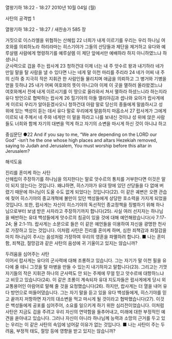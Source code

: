 열왕기하 18:22 - 18:27 
2010년 10월 04일 (월)

사탄의 공격법 1



열왕기하 18:22 - 18:27 / 새찬송가 585 장


거짓으로 이스라엘을 위협하는 산헤립
22 너희가 내게 이르기를 우리는 우리 하나님 여호와를 의뢰하노라 하리라마는 히스기야가 그들의 산당들과 제단을 제거하고 유다와 예루살렘 사람에게 명령하기를 예루살렘 이 제단 앞에서만 예배하라 하지 아니하였느냐 하셨나니  
군사력으로 겁을 주는 랍사게
23 청하건대 이제 너는 내 주 앗수르 왕과 내기하라 네가 만일 말을 탈 사람을 낼 수 있다면 나는 네게 말 이천 마리를 주리라 24 네가 어찌 내 주의 신하 중 지극히 작은 지휘관 한 사람인들 물리치며 애굽을 의뢰하고 그 병거와 기병을 얻을 듯하냐 25 내가 어찌 여호와의 뜻이 아니고야 이제 이 곳을 멸하러 올라왔겠느냐 여호와께서 전에 내게 이르시기를 이 땅으로 올라와서 쳐서 멸하라 하셨느니라 하는지라 
유다 방언으로 협박하는 랍사게
26 힐기야의 아들 엘리야김과 셉나와 요아가 랍사게에게 이르되 우리가 알아듣겠사오니 청하건대 아람 말로 당신의 종들에게 말씀하시고 성 위에 있는 백성이 듣는 데서 유다 말로 우리에게 말씀하지 마옵소서 27 랍사게가 그에게 이르되 내 주께서 네 주와 네게만 이 말을 하라고 나를 보내신 것이냐 성 위에 앉은 사람들도 너희와 함께 자기의 대변을 먹게 하고 자기의 소변을 마시게 하신 것이 아니냐 하고


중심문단 ●22 And if you say to me, “We are depending on the LORD our God” -isn’t he the one whose high places and altars Hezekiah removed, saying to Judah and Jerusalem, You must worship before this altar in Jerusalem?

해석도움





진리를 혼미케 하는 사탄  
산헤립이 주장하기를 하나님을 의지한다는 말로 앗수르의 통치를 거부한다면 이것은 말이 되지 않는다는 것입니다. 왜냐하면, 히스기야가 유대 땅에 있던 산당들을 다 없애 버렸기 때문에 하나님이 도울 수도 없게 되었다는 것입니다(22). 이 같은 궤변은 오랜 관습에 젖어 히스기야의 종교개혁에 불만이 있던 백성들에게 상당한 호소력을 가지게 되었을 것입니다. 또한, 랍사게는 자신이 히스기야의 독선적인 종교정책을 징벌하기 위해 하나님으로부터 보냄 받은 사자라고 주장하기까지 합니다(25). 사실 여러 선지자는 하나님을 배반하는 유대 백성들에게 앗수르의 침공이 있을 것에 대해 예언해왔습니다(사 7:17-24; 욜 2:1-11). 랍사게는 소문으로 들은 이 같은 예언들을 이용하여 자신을 광명한 천사로 가장하고 있는 것입니다. 이처럼 사탄은 진리를 혼미케 하며, 심한 죄책감과 좌절감을 마치 하나님이 주시는 음성처럼 가장하여 우리의 영혼을 파멸하려 합니다.
■ 나는 혼미함, 죄책감, 절망감과 같은 사탄의 음성에 귀 기울이고 있지는 않습니까?   

두려움을 심어주는 사탄  
이어서 랍사게는 유다의 군사력에 대해 조롱하고 있습니다. 그는 자기가 말 이천 필을 유다에 줄 테니 그것을 탈 마병을 만들 수 있는지 내기하자고 말합니다(23). 그리고는 기껏 자기들의 작은 지휘관 하나의 군사력도 안 되는 주제에 무얼 믿고 앗수르에 대항하느냐고 비웃고 있습니다(24). 이 같은 조롱이 계속되자 유대 지도자들은 랍사게에게 당시 외교통용어인 아람어로 말해 줄 것을 요청했습니다(26). 하지만, 랍사게는 더 열을 내어 유다 방언으로 떠들어댔습니다. 그는 자기 말을 듣고 있을 유다 백성들에게, 히스기야를 믿고 끝까지 저항하면 자기의 대소변을 먹고 마시게 될 것이라고 협박했습니다(27). 이것은 백성들에게 공포를 심어주어, 소요를 일으키게 하기 위한 심리전이었습니다. 이처럼 사탄은 지금도 겁을 주려고 우리 자신의 연약함을 들추어내고, 미래에 대한 부정적인 예견을 쏟아내고 있습니다. 그러나 자신이 아니라 하나님께 능력과 소망의 근거를 두고 있는 우리는 이 같은 사탄의 속임에 넘어갈 이유가 없는 것입니다.
■ 나는 사탄이 주는 두려움, 부정적 태도, 절망 등에 영향을 받고 있지는 않습니까?